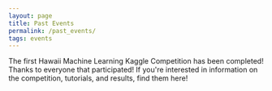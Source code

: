 ```yaml
---
layout: page
title: Past Events
permalink: /past_events/
tags: events
---
```


The first Hawaii Machine Learning Kaggle Competition has been completed! Thanks to everyone that participated! If you're interested in information on the competition, tutorials, and results, find them here!
